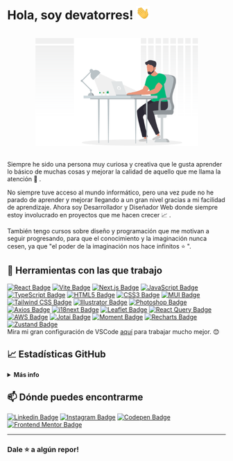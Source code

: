 # Hola, soy devatorres! <img src="https://raw.githubusercontent.com/devatorres/devatorres/master/assets/images/wave.gif" width="32">

<br />
<div align="center"><img width="375" alt="Presentation illustration" src="https://github.com/devatorres/devatorres/blob/master/assets/images/illustration.svg"></div>
<br />

<p>Siempre he sido una persona muy curiosa y creativa que le gusta aprender lo básico de muchas cosas y mejorar la calidad de aquello que me llama la atención 💚 .</p>
<p>No siempre tuve acceso al mundo informático, pero una vez pude no he parado de aprender y mejorar llegando a un gran nivel gracias a mi facilidad de aprendizaje. Ahora soy Desarrollador y Diseñador Web donde siempre estoy involucrado en proyectos que me hacen crecer 📈 .</p>
<p>También tengo cursos sobre diseño y programación que me motivan a seguir progresando, para que el conocimiento y la imaginación nunca cesen, ya que "el poder de la imaginación nos hace infinitos ⭐ ".</p>
</details>

## 🔧 Herramientas con las que trabajo

[![React Badge](https://img.shields.io/badge/-React-45b8d8?style=flat-square&logo=react&logoColor=white)](https://reactjs.org)
[![Vite Badge](https://img.shields.io/badge/-Vite-bd34fe?style=flat-square&logo=vite&logoColor=white)](https://vitejs.dev)
[![Next.js Badge](https://img.shields.io/badge/-Next.js-87cb5e?style=flat-square&logo=next.js&logoColor=white)](https://nextjs.org)
[![JavaScript Badge](https://img.shields.io/badge/-JavaScript-fcaa00?style=flat-square&logo=javascript&logoColor=white)](https://developer.mozilla.org/en/docs/Web/JavaScript)
[![TypeScript Badge](https://img.shields.io/badge/-TypeScript-3178c6?style=flat-square&logo=typescript&logoColor=white)](https://www.typescriptlang.org)
[![HTML5 Badge](https://img.shields.io/badge/-HTML5-e44d26?style=flat-square&logo=html5&logoColor=white)](https://developer.mozilla.org/en/docs/Web/Guide/HTML/HTML5)
[![CSS3 Badge](https://img.shields.io/badge/-CSS3-379ad6?style=flat-square&logo=css3&logoColor=white)](https://developer.mozilla.org/en/docs/Web/CSS)
[![MUI Badge](https://img.shields.io/badge/-MUI-007fff?style=flat-square&logo=mui&logoColor=white)](https://mui.com)
[![Tailwind CSS Badge](https://img.shields.io/badge/-Tailwind%20CSS-0ea5e9?style=flat-square&logo=tailwindcss&logoColor=white)](https://tailwindcss.com)
[![Illustrator Badge](https://img.shields.io/badge/-Illustrator-330000?style=flat-square&logo=adobe-illustrator&logoColor=ff9a00)](https://www.adobe.com/products/illustrator.html)
[![Photoshop Badge](https://img.shields.io/badge/-Photoshop-001e36?style=flat-square&logo=adobe-photoshop&logoColor=31a8ff)](https://www.adobe.com/products/photoshop.html)
[![Axios Badge](https://img.shields.io/badge/-Axios-5a29e4?style=flat-square&logo=axios&logoColor=white)](https://axios-http.com)
[![i18next Badge](https://img.shields.io/badge/-i18next-26a69a?style=flat-square&logo=i18next&logoColor=white)](https://www.i18next.com)
[![Leaflet Badge](https://img.shields.io/badge/-Leaflet-199900?style=flat-square&logo=leaflet&logoColor=white)](https://leafletjs.com)
[![React Query Badge](https://img.shields.io/badge/-React%20Query-e11d48?style=flat-square&logo=reactquery&logoColor=white)](https://tanstack.com/query/v4/docs/overview)
[![AWS Badge](https://img.shields.io/badge/-AWS-ec7211?style=flat-square)](https://aws.amazon.com/es)
[![Jotai Badge](https://img.shields.io/badge/-Jotai-5de4c7?style=flat-square)](https://jotai.org)
[![Moment Badge](https://img.shields.io/badge/-Moment-2c2c2c?style=flat-square)](https://momentjs.com)
[![Recharts Badge](https://img.shields.io/badge/-Recharts-22b5bf?style=flat-square)](https://recharts.org/en-US)
[![Zustand Badge](https://img.shields.io/badge/-Zustand-252b37?style=flat-square)](https://docs.pmnd.rs/zustand/getting-started/introduction)
<br />
Mira mi gran configuración de VSCode <a href="https://gist.github.com/devatorres/bdb01184c3142c23c0ae1d8d9c89a6e1">aquí</a> para trabajar mucho mejor. 😊

## 📈 Estadísticas GitHub

<details>
  <summary><b>Más info</b></summary>
  <br />
  <img width="400" src="https://github-readme-stats.vercel.app/api?username=devatorres&show_icons=true&hide=&count_private=true&title_color=10b981&text_color=ffffff&icon_color=10b981&bg_color=134e4a&hide_border=true&show_icons=true" alt="devatorres's GitHub stats" />
<br/>
<img width="520" src="https://activity-graph.herokuapp.com/graph?username=devatorres&bg_color=134e4a&color=ffffff&line=10b981&point=ffffff&area_color=134e4a&area=true&hide_border=true&custom_title=GitHub%20Commits%20Graph" alt="GitHub Commits Graph" />
<br/>
<img width="280" src="https://github-readme-stats.vercel.app/api/top-langs/?username=devatorres&langs_count=10&title_color=10b981&text_color=ffffff&icon_color=10b981&bg_color=134e4a&hide_border=true&locale=en&custom_title=Top%20%Languages" alt="Top Languages" />
</details>

## 📫 Dónde puedes encontrarme

[![Linkedin Badge](https://img.shields.io/badge/-LinkedIn-0e76a8?style=flat-square&logo=linkedin&logoColor=white)](https://linkedin.com/in/devatorres)
[![Instagram Badge](https://img.shields.io/badge/-Instagram-e4405f?style=flat-square&logo=instagram&logoColor=white)](https://instagram.com/atorres.dev)
[![Codepen Badge](https://img.shields.io/badge/-Codepen-2c2c2c?style=flat-square&logo=codepen&logoColor=white)](https://codepen.io/devatorres)
[![Frontend Mentor Badge](https://img.shields.io/badge/-Frontend%20Mentor-3f54a3?style=flat-square&logo=%F0%9F%8C%9F&logoColor=a259ff)](https://www.frontendmentor.io/profile/atorres-io)

<hr />

### Dale ⭐ a algún repor!
